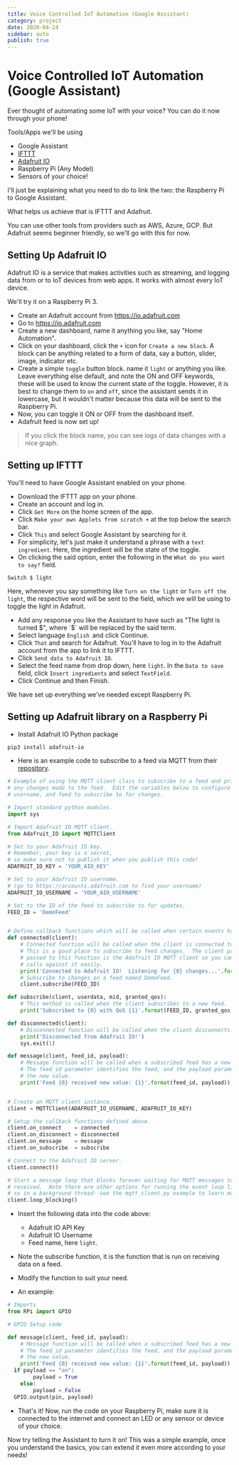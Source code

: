 ```yaml
---
title: Voice Controlled IoT Automation (Google Assistant)
category: project
date: 2020-04-24
sidebar: auto
publish: true
---
```


# Voice Controlled IoT Automation (Google Assistant)

Ever thought of automating some IoT with your voice?
You can do it now through your phone!

<!-- more -->

Tools/Apps we'll be using

- Google Assistant
- [IFTTT](https://ifttt.com/)
- [Adafruit IO](https://io.adafruit.com/)
- Raspberry Pi (Any Model)
- Sensors of your choice!

I'll just be explaining what you need to do to link the two: the Raspberry Pi to Google Assistant.

What helps us achieve that is IFTTT and Adafruit.

You can use other tools from providers such as AWS, Azure, GCP.
But Adafruit seems beginner friendly, so we'll go with this for now.

## Setting Up Adafruit IO

Adafruit IO is a service that makes activities such as streaming, and logging data from or to IoT devices from web apps.
It works with almost every IoT device.

We'll try it on a Raspberry Pi 3.

- Create an Adafruit account from https://io.adafruit.com
- Go to https://io.adafruit.com
- Create a new dashboard, name it anything you like, say "Home Automation".
- Click on your dashboard, click the `+` icon for `Create a new block`.
  A block can be anything related to a form of data, say a button, slider, image, indicator etc.
- Create a simple `toggle` button block. name it `light` or anything you like. 
  Leave everything else default, and note the ON and OFF keywords, these will be used to know the current state of the toggle. 
  However, it is best to change them to `on` and `off`, since the assistant sends it in lowercase, but it wouldn't matter because this data will be sent to the Raspberry Pi.
- Now, you can toggle it ON or OFF from the dashboard itself.
- Adafruit feed is now set up!

> If you click the block name, you can see logs of data changes with a nice graph.



## Setting up IFTTT

You'll need to have Google Assistant enabled on your phone.

- Download the IFTTT app on your phone.
- Create an account and log in.
- Click `Get More` on the home screen of the app.
- Click `Make your own Applets from scratch +` at the top below the search bar.
- Click `This` and select Google Assistant by searching for it.
- For simplicity, let's just make it understand a phrase with a `text ingredient`.
  Here, the ingredient will be the state of the toggle.
- On clicking the said option, enter the following in the `What do you want to say?` field.
```
Switch $ light
```
  Here, whenever you say something like `Turn on the light` or `Turn off the light`, the respective word will be sent to the field, which we will be using to toggle the light in Adafruit.
- Add any response you like the Assistant to have such as "The light is turned $", where `$` will be replaced by the said term.
- Select language `English `and click Continue.
- Click `That` and search for Adafruit. 
  You'll have to log in to the Adafruit account from the app to link it to IFTTT.
- Click `Send data to Adafruit IO`.
- Select the feed name from drop down, here `light`.
  In the `Data to save` field, click `Insert ingredients` and select `TextField`.
- Click Continue and then Finish.


We have set up everything we've needed except Raspberry Pi.


## Setting up Adafruit library on a Raspberry Pi

- Install Adafruit IO Python package

```bash
pip3 install adafruit-io
```
- Here is an example code to subscribe to a feed via MQTT from their [repository](https://github.com/adafruit/Adafruit_IO_Python).
```python
# Example of using the MQTT client class to subscribe to a feed and print out
# any changes made to the feed.  Edit the variables below to configure the key,
# username, and feed to subscribe to for changes.

# Import standard python modules.
import sys

# Import Adafruit IO MQTT client.
from Adafruit_IO import MQTTClient

# Set to your Adafruit IO key.
# Remember, your key is a secret,
# so make sure not to publish it when you publish this code!
ADAFRUIT_IO_KEY = 'YOUR_AIO_KEY'

# Set to your Adafruit IO username.
# (go to https://accounts.adafruit.com to find your username)
ADAFRUIT_IO_USERNAME = 'YOUR_AIO_USERNAME'

# Set to the ID of the feed to subscribe to for updates.
FEED_ID = 'DemoFeed'


# Define callback functions which will be called when certain events happen.
def connected(client):
    # Connected function will be called when the client is connected to Adafruit IO.
    # This is a good place to subscribe to feed changes.  The client parameter
    # passed to this function is the Adafruit IO MQTT client so you can make
    # calls against it easily.
    print('Connected to Adafruit IO!  Listening for {0} changes...'.format(FEED_ID))
    # Subscribe to changes on a feed named DemoFeed.
    client.subscribe(FEED_ID)

def subscribe(client, userdata, mid, granted_qos):
    # This method is called when the client subscribes to a new feed.
    print('Subscribed to {0} with QoS {1}'.format(FEED_ID, granted_qos[0]))

def disconnected(client):
    # Disconnected function will be called when the client disconnects.
    print('Disconnected from Adafruit IO!')
    sys.exit(1)

def message(client, feed_id, payload):
    # Message function will be called when a subscribed feed has a new value.
    # The feed_id parameter identifies the feed, and the payload parameter has
    # the new value.
    print('Feed {0} received new value: {1}'.format(feed_id, payload))


# Create an MQTT client instance.
client = MQTTClient(ADAFRUIT_IO_USERNAME, ADAFRUIT_IO_KEY)

# Setup the callback functions defined above.
client.on_connect    = connected
client.on_disconnect = disconnected
client.on_message    = message
client.on_subscribe  = subscribe

# Connect to the Adafruit IO server.
client.connect()

# Start a message loop that blocks forever waiting for MQTT messages to be
# received.  Note there are other options for running the event loop like doing
# so in a background thread--see the mqtt_client.py example to learn more.
client.loop_blocking()
```
- Insert the following data into the code above:

  - Adafruit IO API Key
  - Adafruit IO Username
  - Feed name, here `light`.
- Note the subscribe function, it is the function that is run on receiving data on a feed.
- Modify the function to suit your need.
- An example:

```python
# Imports
from RPi import GPIO

# GPIO Setup code

def message(client, feed_id, payload):
    # Message function will be called when a subscribed feed has a new value.
    # The feed_id parameter identifies the feed, and the payload parameter has
    # the new value.
    print('Feed {0} received new value: {1}'.format(feed_id, payload))
  if payload == "on":
        payload = True
    else:
        payload = False
  GPIO.output(pin, payload)
```
- That's it! Now, run the code on your Raspberry Pi, make sure it is connected to the internet and connect an LED or any sensor or device of your choice.



Now try telling the Assistant to turn it on! This was a simple example, once you understand the basics, you can extend it even more according to your needs!




